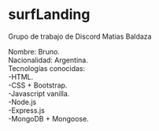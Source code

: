# surfLanding
Grupo de trabajo de Discord Matias Baldaza

Nombre: Bruno.
<br>
Nacionalidad: Argentina.
<br>
Tecnologías conocidas:
<br>
-HTML.
<br>
-CSS + Bootstrap.
<br>
-Javascript vanilla.
<br>
-Node.js
<br>
-Express.js
<br>
-MongoDB + Mongoose.
<br>

